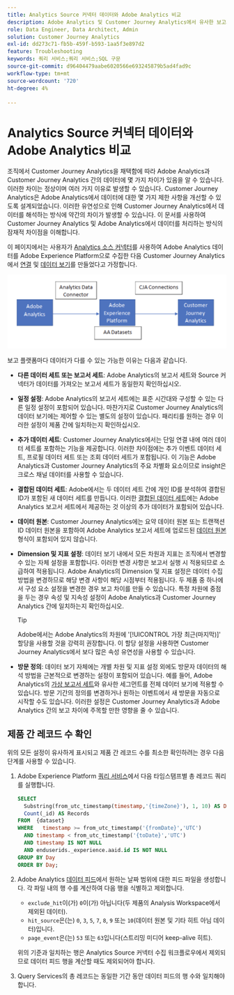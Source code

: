 ```yaml
---
title: Analytics Source 커넥터 데이터와 Adobe Analytics 비교
description: Adobe Analytics 및 Customer Journey Analytics에서 유사한 보고서를 볼 때 데이터의 차이점을 이해합니다.
role: Data Engineer, Data Architect, Admin
solution: Customer Journey Analytics
exl-id: dd273c71-fb5b-459f-b593-1aa5f3e897d2
feature: Troubleshooting
keywords: 쿼리 서비스;쿼리 서비스;SQL 구문
source-git-commit: d96404479aabe6020566e693245879b5ad4fad9c
workflow-type: tm+mt
source-wordcount: '720'
ht-degree: 4%

---
```


# Analytics Source 커넥터 데이터와 Adobe Analytics 비교

조직에서 Customer Journey Analytics을 채택함에 따라 Adobe Analytics과 Customer Journey Analytics 간의 데이터에 몇 가지 차이가 있음을 알 수 있습니다. 이러한 차이는 정상이며 여러 가지 이유로 발생할 수 있습니다. Customer Journey Analytics은 Adobe Analytics에서 데이터에 대한 몇 가지 제한 사항을 개선할 수 있도록 설계되었습니다. 이러한 유연성으로 인해 Customer Journey Analytics에서 데이터를 해석하는 방식에 약간의 차이가 발생할 수 있습니다. 이 문서를 사용하여 Customer Journey Analytics 및 Adobe Analytics에서 데이터를 처리하는 방식의 잠재적 차이점을 이해합니다.

이 페이지에서는 사용자가 [Analytics 소스 커넥터](https://experienceleague.adobe.com/docs/experience-platform/sources/ui-tutorials/create/adobe-applications/analytics.html?lang=ko)를 사용하여 Adobe Analytics 데이터를 Adobe Experience Platform으로 수집한 다음 Customer Journey Analytics에서 [연결](/help/connections/overview.md) 및 [데이터 보기](/help/data-views/data-views.md)를 만들었다고 가정합니다.

![The data flow from Adobe Analytics through the data connector to Adobe Experience Platform and to Custoer Journey Analytics using CJA connections.](assets/compare.png)

보고 플랫폼마다 데이터가 다를 수 있는 가능한 이유는 다음과 같습니다.

* **다른 데이터 세트 또는 보고서 세트**: Adobe Analytics의 보고서 세트와 Source 커넥터가 데이터를 가져오는 보고서 세트가 동일한지 확인하십시오.
* **일정 설정**: Adobe Analytics의 보고서 세트에는 표준 시간대와 구성할 수 있는 다른 일정 설정이 포함되어 있습니다. 마찬가지로 Customer Journey Analytics의 데이터 보기에는 제어할 수 있는 별도의 설정이 있습니다. 패리티를 원하는 경우 이러한 설정이 제품 간에 일치하는지 확인하십시오.
* **추가 데이터 세트**: Customer Journey Analytics에서는 단일 연결 내에 여러 데이터 세트를 포함하는 기능을 제공합니다. 이러한 차이점에는 추가 이벤트 데이터 세트, 프로필 데이터 세트 또는 조회 데이터 세트가 포함됩니다. 이 기능은 Adobe Analytics과 Customer Journey Analytics의 주요 차별화 요소이므로 insight은 크로스 채널 데이터를 사용할 수 있습니다.
* **결합된 데이터 세트**: Adobe에서는 두 데이터 세트 간에 개인 ID를 분석하여 결합된 ID가 포함된 새 데이터 세트를 만듭니다. 이러한 [결합된 데이터 세트](/help/stitching/overview.md)에는 Adobe Analytics 보고서 세트에서 제공하는 것 이상의 추가 데이터가 포함되어 있습니다.
* **데이터 원본**: Customer Journey Analytics에는 요약 데이터 원본 또는 트랜잭션 ID 데이터 원본을 포함하여 Adobe Analytics 보고서 세트에 업로드된 [데이터 원본](https://experienceleague.adobe.com/ko/docs/analytics/import/data-sources/overview) 형식이 포함되어 있지 않습니다.
* **Dimension 및 지표 설정**: 데이터 보기 내에서 모든 차원과 지표는 조직에서 변경할 수 있는 자체 설정을 포함합니다. 이러한 변경 사항은 보고서 실행 시 적용되므로 소급하여 적용됩니다. Adobe Analytics의 Dimension 및 지표 설정은 데이터 수집 방법을 변경하므로 해당 변경 사항이 해당 시점부터 적용됩니다. 두 제품 중 하나에서 구성 요소 설정을 변경한 경우 보고 차이를 만들 수 있습니다. 특정 차원에 중점을 두는 경우 속성 및 지속성 설정이 Adobe Analytics과 Customer Journey Analytics 간에 일치하는지 확인하십시오.

  >[!TIP]
  >
  >Adobe에서는 Adobe Analytics의 차원에 &#39;[!UICONTROL 가장 최근(마지막)]&#39; 할당을 사용할 것을 강력히 권장합니다. 이 할당 설정을 사용하면 Customer Journey Analytics에서 보다 많은 속성 유연성을 사용할 수 있습니다.

* **방문 정의**: 데이터 보기 자체에는 개별 차원 및 지표 설정 외에도 방문자 데이터의 해석 방법을 근본적으로 변경하는 설정이 포함되어 있습니다. 예를 들어, Adobe Analytics의 [가상 보고서 세트](https://experienceleague.adobe.com/ko/docs/analytics/components/virtual-report-suites/vrs-about)와 유사한 세그먼트를 전체 데이터 보기에 적용할 수 있습니다. 방문 기간의 정의를 변경하거나 원하는 이벤트에서 새 방문을 자동으로 시작할 수도 있습니다. 이러한 설정은 Customer Journey Analytics과 Adobe Analytics 간의 보고 차이에 주목할 만한 영향을 줄 수 있습니다.

## 제품 간 레코드 수 확인

위의 모든 설정이 유사하게 표시되고 제품 간 레코드 수를 최소한 확인하려는 경우 다음 단계를 사용할 수 있습니다.

1. Adobe Experience Platform [쿼리 서비스](https://experienceleague.adobe.com/ko/docs/experience-platform/query/home)에서 다음 타임스탬프별 총 레코드 쿼리를 실행합니다.

   ```sql
   SELECT
     Substring(from_utc_timestamp(timestamp,'{timeZone}'), 1, 10) AS Day,
     Count(_id) AS Records
   FROM  {dataset}
   WHERE   timestamp >= from_utc_timestamp('{fromDate}','UTC')
     AND timestamp < from_utc_timestamp('{toDate}','UTC')
     AND timestamp IS NOT NULL
     AND enduserids._experience.aaid.id IS NOT NULL
   GROUP BY Day
   ORDER BY Day;
   ```

1. Adobe Analytics [데이터 피드](https://experienceleague.adobe.com/ko/docs/analytics/export/analytics-data-feed/data-feed-overview)에서 원하는 날짜 범위에 대한 피드 파일을 생성합니다. 각 파일 내의 행 수를 계산하여 다음 행을 식별하고 제외합니다.

   * `exclude_hit`이(가) `0`이(가) 아닙니다(두 제품의 Analysis Workspace에서 제외된 데이터).
   * `hit_source`은(는) `0`, `3`, `5`, `7`, `8`, `9` 또는 `10`(데이터 원본 및 기타 히트 아님 데이터)입니다.
   * `page_event`은(는) `53` 또는 `63`입니다(스트리밍 미디어 keep-alive 히트).

   위의 기준과 일치하는 행은 Analytics Source 커넥터 수집 워크플로우에서 제외되므로 데이터 피드 행을 계산할 때도 제외되어야 합니다.

1. Query Services의 총 레코드는 동일한 기간 동안 데이터 피드의 행 수와 일치해야 합니다.
